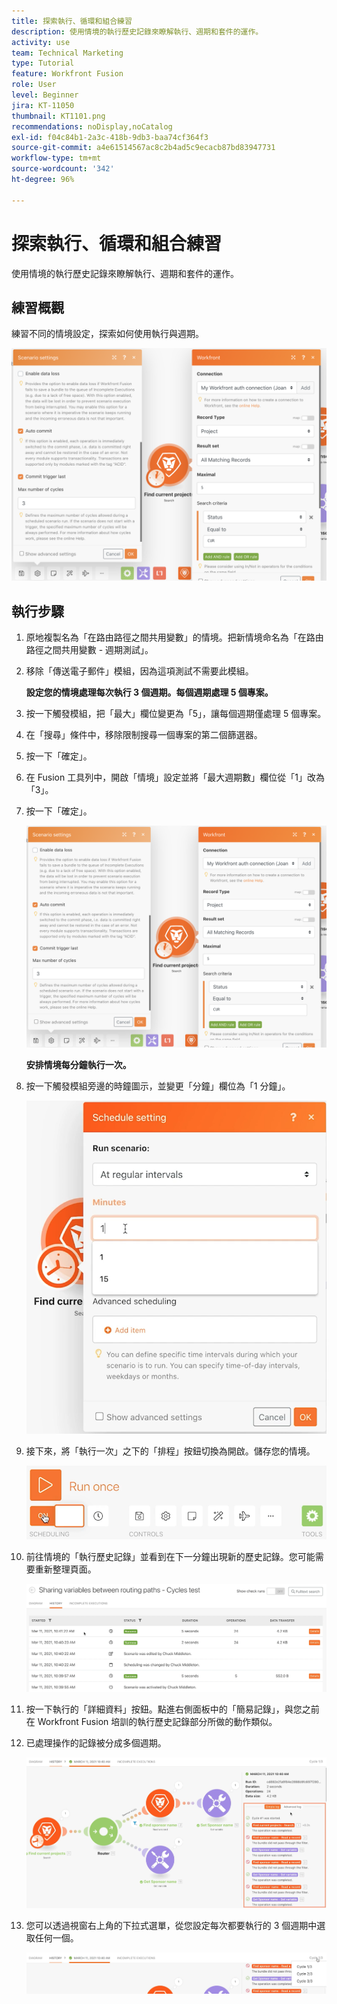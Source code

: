```yaml
---
title: 探索執行、循環和組合練習
description: 使用情境的執行歷史記錄來瞭解執行、週期和套件的運作。
activity: use
team: Technical Marketing
type: Tutorial
feature: Workfront Fusion
role: User
level: Beginner
jira: KT-11050
thumbnail: KT1101.png
recommendations: noDisplay,noCatalog
exl-id: f04c84b1-2a3c-418b-9db3-baa74cf364f3
source-git-commit: a4e61514567ac8c2b4ad5c9ecacb87bd83947731
workflow-type: tm+mt
source-wordcount: '342'
ht-degree: 96%

---
```


# 探索執行、循環和組合練習

使用情境的執行歷史記錄來瞭解執行、週期和套件的運作。

## 練習概觀

練習不同的情境設定，探索如何使用執行與週期。

![探索執行、週期和套件影像 1](../12-exercises/assets/exploring-runs-cycles-and-bundles-walkthrough-1.png)

## 執行步驟

1. 原地複製名為「在路由路徑之間共用變數」的情境。把新情境命名為「在路由路徑之間共用變數 - 週期測試」。
1. 移除「傳送電子郵件」模組，因為這項測試不需要此模組。

   **設定您的情境處理每次執行 3 個週期。每個週期處理 5 個專案。**

1. 按一下觸發模組，把「最大」欄位變更為「5」，讓每個週期僅處理 5 個專案。
1. 在「搜尋」條件中，移除限制搜尋一個專案的第二個篩選器。
1. 按一下「確定」。

1. 在 Fusion 工具列中，開啟「情境」設定並將「最大週期數」欄位從「1」改為「3」。
1. 按一下「確定」。

   ![探索執行、週期和套件影像 1](../12-exercises/assets/exploring-runs-cycles-and-bundles-walkthrough-1.png)


   **安排情境每分鐘執行一次。**

1. 按一下觸發模組旁邊的時鐘圖示，並變更「分鐘」欄位為「1 分鐘」。

   ![探索執行、週期和套件影像 2](../12-exercises/assets/exploring-runs-cycles-and-bundles-walkthrough-2.png)

1. 接下來，將「執行一次」之下的「排程」按鈕切換為開啟。儲存您的情境。

   ![探索執行、週期和套件影像 3](../12-exercises/assets/exploring-runs-cycles-and-bundles-walkthrough-3.png)

1. 前往情境的「執行歷史記錄」並看到在下一分鐘出現新的歷史記錄。您可能需要重新整理頁面。

   ![探索執行、週期和套件影像 1](../12-exercises/assets/exploring-runs-cycles-and-bundles-walkthrough-4.png)

1. 按一下執行的「詳細資料」按鈕。點進右側面板中的「簡易記錄」，與您之前在 Workfront Fusion 培訓的執行歷史記錄部分所做的動作類似。
1. 已處理操作的記錄被分成多個週期。

   ![探索執行、週期和套件影像 5](../12-exercises/assets/exploring-runs-cycles-and-bundles-walkthrough-5.png)

1. 您可以透過視窗右上角的下拉式選單，從您設定每次都要執行的 3 個週期中選取任何一個。

   ![探索執行、週期和套件影像 6](../12-exercises/assets/exploring-runs-cycles-and-bundles-walkthrough-6.png)
